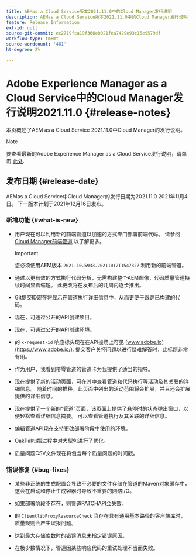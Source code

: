 ```yaml
---
title: AEMas a Cloud Service版本2021.11.0中的Cloud Manager发行说明
description: AEMas a Cloud Service版本2021.11.0中的Cloud Manager发行说明
feature: Release Information
exl-id: null
source-git-commit: ec2719fca19f366e0021fea7429e93c15e9579df
workflow-type: tm+mt
source-wordcount: '461'
ht-degree: 2%

---
```


# Adobe Experience Manager as a Cloud Service中的Cloud Manager发行说明2021.11.0 {#release-notes}

本页概述了AEM as a Cloud Service 2021.11.0中Cloud Manager的发行说明。

>[!NOTE]
>要查看最新的Adobe Experience Manager as a Cloud Service发行说明，请单击 [此处](https://experienceleague.adobe.com/docs/experience-manager-cloud-service/release-notes/release-notes/release-notes-current.html?lang=zh-Hans).

## 发布日期 {#release-date}

AEMas a Cloud Service中Cloud Manager的发行日期为2021.11.0 2021年11月4日。
下一版本计划于2021年12月16日发布。

### 新增功能 {#what-is-new}

* 用户现在可以利用新的前端管道以加速的方式专门部署前端代码。 请参阅 [Cloud Manager前端管道](/help/implementing/cloud-manager/configuring-pipelines/introduction-ci-cd-pipelines.md#front-end) 以了解更多。

   >[!IMPORTANT]
   >您必须使用AEM版本 `2021.10.5933.20211012T154732Z` 利用新的前端管道。

* 通过以更有效的方式执行代码分析，无需构建整个AEM图像，代码质量管道持续时间显着缩短。 此更改将在发布后的几周内逐步推出。

* Git提交ID现在将显示在管道执行详细信息中，从而更便于跟踪已构建的代码。

* 现在，可通过公开的API创建项目。

* 现在，可通过公开的API创建环境。

* 的 `x-request-id` 响应标头现在在API操场上可见 [www.adobe.io](https://www.adobe.io/). 提交客户关怀问题以进行疑难解答时，此标题非常有用。

* 作为用户，我看到带零管道的管道卡为我提供了适当的指导。

* 现在提供了新的活动页面，可在其中查看管道和代码执行等活动及其关联的详细信息。 随着时间的推移，此页面中列出的活动范围将会扩展，并且还会扩展提供的详细信息。

* 现在提供了一个新的“管道”页面，该页面上提供了悬停时的状态弹出窗口，以便轻松查看详细信息摘要。 可以查看管道执行及其关联的详细信息。

* 编辑管道API现在支持更改部署阶段中使用的环境。

* OakPal扫描过程中对大型包进行了优化。

* 质量问题CSV文件现在将包含每个质量问题的时间戳。

### 错误修复 {#bug-fixes}

* 某些非正统的生成配置会导致不必要的文件存储在管道的Maven对象缓存中，这会在启动和停止生成容器时导致不重要的网络I/O。

* 如果部署阶段不存在，则管道PATCHAPI会失败。

* 的 `ClientlibProxyResourceCheck` 当存在具有通用基本路径的客户端库时，质量规则会产生误报问题。

* 达到最大存储库数时的错误消息未指定错误原因。

* 在极少数情况下，管道因某些响应代码的重试处理不当而失败。

